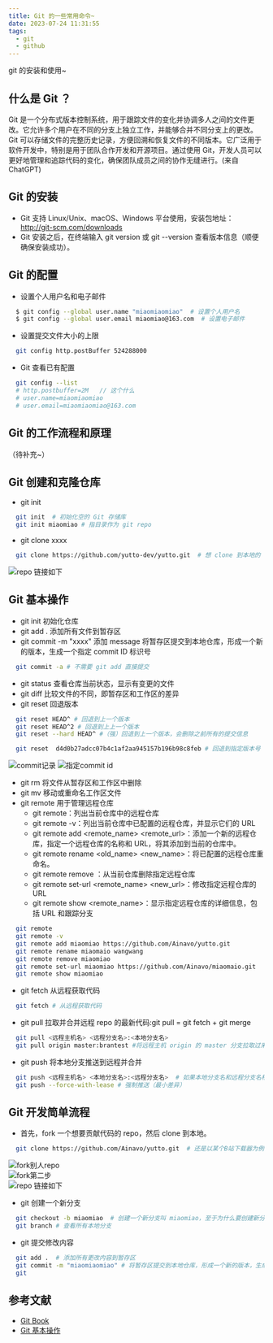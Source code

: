 ```yaml
---
title: Git 的一些常用命令~
date: 2023-07-24 11:31:55
tags:
  - git
  - github
---
```


git 的安装和使用~

<!--more-->

## 什么是 Git ？

Git 是一个分布式版本控制系统，用于跟踪文件的变化并协调多人之间的文件更改。它允许多个用户在不同的分支上独立工作，并能够合并不同分支上的更改。Git 可以存储文件的完整历史记录，方便回溯和恢复文件的不同版本。它广泛用于软件开发中，特别是用于团队合作开发和开源项目。通过使用 Git，开发人员可以更好地管理和追踪代码的变化，确保团队成员之间的协作无缝进行。(来自 ChatGPT)

## Git 的安装

- Git 支持 Linux/Unix、macOS、Windows 平台使用，安装包地址：http://git-scm.com/downloads
- Git 安装之后，在终端输入 git version 或 git --version 查看版本信息（顺便确保安装成功）。

## Git 的配置

- 设置个人用户名和电子邮件

```bash
  $ git config --global user.name "miaomiaomiao"  # 设置个人用户名
  $ git config --global user.email miaomiao@163.com  # 设置电子邮件
```

- 设置提交文件大小的上限

```bash
  git config http.postBuffer 524288000
```

- Git 查看已有配置

```bash
  git config --list
  # http.postbuffer=2M   // 这个什么
  # user.name=miaomiaomiao
  # user.email=miaomiaomiao@163.com
```

## Git 的工作流程和原理

（待补充~）

## Git 创建和克隆仓库

- git init

```bash
  git init  # 初始化空的 Git 存储库
  git init miaomiao # 指目录作为 git repo
```

- git clone xxxx

```bash
  git clone https://github.com/yutto-dev/yutto.git  # 想 clone 到本地的 repo，以一个B站下载器为例
```

![repo 链接如下](/imgs/Git%20相关操作/repo%20链接.png)

## Git 基本操作

- git init 初始化仓库
- git add . 添加所有文件到暂存区
- git commit -m "xxxx" 添加 message 将暂存区提交到本地仓库，形成一个新的版本，生成一个指定 commit ID 标识号

```bash
  git commit -a # 不需要 git add 直接提交
```

- git status 查看仓库当前状态，显示有变更的文件
- git diff 比较文件的不同，即暂存区和工作区的差异
- git reset 回退版本

```bash
  git reset HEAD^ # 回退到上一个版本
  git reset HEAD^2 # 回退到上上一个版本
  git reset --hard HEAD^ #（强）回退到上一个版本，会删除之前所有的提交信息

  git reset  d4d0b27adcc07b4c1af2aa945157b196b98c8feb # 回退到指定版本号
```

![commit记录](/imgs/Git%20相关操作/提交记录.png)
![指定commit id](/imgs/Git%20相关操作/指定commit%20id.png)

- git rm 将文件从暂存区和工作区中删除
- git mv 移动或重命名工作区文件
- git remote 用于管理远程仓库
  - git remote：列出当前仓库中的远程仓库
  - git remote -v：列出当前仓库中已配置的远程仓库，并显示它们的 URL
  - git remote add <remote_name> <remote_url>：添加一个新的远程仓库，指定一个远程仓库的名称和 URL，将其添加到当前的仓库中。
  - git remote rename <old_name> <new_name>：将已配置的远程仓库重命名。
  - git remote remove <remote>：从当前仓库删除指定远程仓库
  - git remote set-url <remote_name> <new_url>：修改指定远程仓库的 URL
  - git remote show <remote_name>：显示指定远程仓库的详细信息，包括 URL 和跟踪分支

```bash
  git remote
  git remote -v
  git remote add miaomiao https://github.com/Ainavo/yutto.git
  git remote rename miaomaio wangwang
  git remote remove miaomiao
  git remote set-url miaomiao https://github.com/Ainavo/miaomaio.git
  git remote show miaomiao
```

- git fetch 从远程获取代码

```bash
  git fetch # 从远程获取代码
```

- git pull 拉取并合并远程 repo 的最新代码:git pull = git fetch + git merge

```bash
  git pull <远程主机名> <远程分支名>:<本地分支名>
  git pull origin master:brantest #将远程主机 origin 的 master 分支拉取过来，与本地的 brantest 分支合并

```

- git push 将本地分支推送到远程并合并

```bash
  git push <远程主机名> <本地分支名>:<远程分支名>  # 如果本地分支名和远程分支名相同则可以忽略省略号
  git push --force-with-lease # 强制推送（最小差异）
```

## Git 开发简单流程

- 首先，fork 一个想要贡献代码的 repo，然后 clone 到本地。

```bash
  git clone https://github.com/Ainavo/yutto.git  # 还是以某个B站下载器为例
```

![fork别人repo](/imgs/Git%20相关操作/fork别人repo.png)  
![fork第二步](/imgs/Git%20相关操作/fork第二步.png)  
![repo 链接如下](/imgs/Git%20相关操作/repo%20链接.png)

- git 创建一个新分支

```bash
  git checkout -b miaomiao  # 创建一个新分支叫 miaomiao，至于为什么要创建新分支--因为不能直接在 develop/master 等主分支直接提交
  git branch # 查看所有本地分支
```

- git 提交修改内容

```bash
  git add .  # 添加所有更改内容到暂存区
  git commit -m "miaomiaomiao" # 将暂存区提交到本地仓库，形成一个新的版本，生成一个指定 commit ID 标识号
  git
```

## 参考文献

- [Git Book](https://git-scm.com/book/zh/v2)
- [Git 基本操作](https://www.runoob.com/git/git-branch.html)
